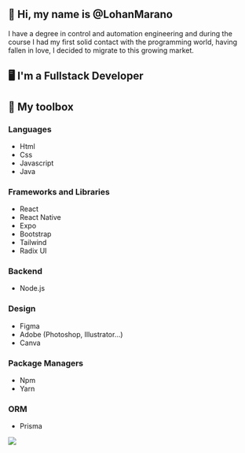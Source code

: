 ## 👋 Hi, my name is @LohanMarano

I have a degree in control and automation engineering and during the course I had my first solid contact with the programming world, having fallen in love, I decided to migrate to this growing market.

## :desktop_computer: I'm a Fullstack Developer

## :toolbox: My toolbox

### Languages

* Html
* Css
* Javascript
* Java

### Frameworks and Libraries

* React
* React Native
* Expo
* Bootstrap
* Tailwind
* Radix UI

### Backend

* Node.js

### Design

* Figma
* Adobe (Photoshop, Illustrator...)
* Canva

### Package Managers

* Npm
* Yarn

### ORM

* Prisma

<img src="https://images.pexels.com/photos/270557/pexels-photo-270557.jpeg?auto=compress&cs=tinysrgb&w=1260&h=750&dpr=1"/>
